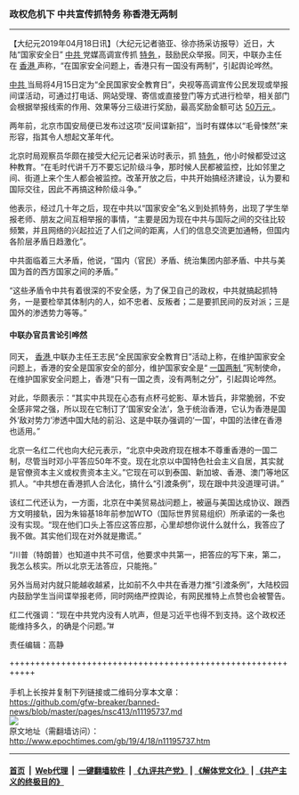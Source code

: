 ### 政权危机下 中共宣传抓特务 称香港无两制
------------------------

<p>
 【大纪元2019年04月18日讯】（大纪元记者骆亚、徐亦扬采访报导）近日，大陆“国家安全日”
 <a href="http://www.epochtimes.com/gb/tag/%E4%B8%AD%E5%85%B1.html">
  中共
 </a>
 党媒高调宣传抓
 <a href="http://www.epochtimes.com/gb/tag/%E7%89%B9%E5%8A%A1.html">
  特务
 </a>
 ，鼓励民众举报。同天，中联办主任在
 <a href="http://www.epochtimes.com/gb/tag/%E9%A6%99%E6%B8%AF.html">
  香港
 </a>
 声称，“在国家安全问题上，香港只有一国没有两制”，引起舆论哗然。
</p>
<p>
 <a href="http://www.epochtimes.com/gb/tag/%E4%B8%AD%E5%85%B1.html">
  中共
 </a>
 当局将4月15日定为“全民国家安全教育日”，央视等高调宣传公民发现或举报间谍活动，可通过打电话、网站受理、寄信或直接登门等方式进行检举，相关部门会根据举报线索的作用、效果等分三级进行奖励，最高奖励金额可达
 <a href="http://www.epochtimes.com/gb/tag/50%E4%B8%87%E5%85%83.html">
  50万元
 </a>
 。
</p>
<p>
 两年前，北京市国安局便已发布过这项“反间谍新招”，当时有媒体以“毛骨悚然”来形容，指其令人想起文革年代。
</p>
<p>
 北京时局观察员华颇在接受大纪元记者采访时表示，抓
 <a href="http://www.epochtimes.com/gb/tag/%E7%89%B9%E5%8A%A1.html">
  特务
 </a>
 ，他小时候都受过这种教育。“在毛时代讲千万不要忘记阶级斗争，那时候人民都被监控，比如邻里之间、街道上来个生人都会被监控。改革开放之后，中共开始搞经济建设，认为要和国际交往，因此不再搞这种阶级斗争。”
</p>
<p>
 他表示，经过几十年之后，现在中共以“国家安全”名义到处抓特务，出现了学生举报老师、朋友之间互相举报的事情，“主要是因为现在中共与国际之间的交往比较频繁，并且网络的兴起拉近了人们之间的距离，人们的信息交流更加通畅，但国内各阶层矛盾日趋激化”。
</p>
<p>
 中共面临着三大矛盾，他说，“国内（官民）矛盾、统治集团内部矛盾、中共与美国为首的西方国家之间的矛盾。”
</p>
<p>
 “这些矛盾令中共有着很深的不安全感，为了保卫自己的政权，中共就搞起抓特务，一是要检举其体制内的人，如不忠者、反叛者；二是要抓民间的反对派；三是国外的渗透势力等等。”
</p>
<h4>
 中联办官员言论引哗然
</h4>
<p>
 同天，
 <a href="http://www.epochtimes.com/gb/tag/%E9%A6%99%E6%B8%AF.html">
  香港
 </a>
 中联办主任王志民“全民国家安全教育日”活动上称，在维护国家安全问题上，香港的安全是国家安全的部分，维护国家安全是“
 <a href="http://www.epochtimes.com/gb/tag/%E4%B8%80%E5%9B%BD%E4%B8%A4%E5%88%B6.html">
  一国两制
 </a>
 ”宪制使命，在维护国家安全问题上，香港“只有一国之责，没有两制之分”，引起舆论哗然。
</p>
<p>
 对此，华颇表示：“其实中共现在心态有点杯弓蛇影、草木皆兵，非常脆弱，不安全感非常之强，所以现在它制订了‘国家安全法’，急于统治香港，它认为香港是国外‘敌对势力’渗透中国大陆的前沿、这是中联办强调的‘一国’，中国的法律在香港也适用。”
</p>
<p>
 北京一名红二代也向大纪元表示，“北京中央政府现在根本不尊重香港的一国二制，尽管当时邓小平答应50年不变。现在北京以中国特色社会主义自居，其实就是官僚资本主义或权贵资本主义。”它现在可以到泰国、新加坡、香港、澳门等地区抓人。“中共想在香港抓人合法化，搞什么“引渡条例”，现在跟中共没道理可讲。”
</p>
<p>
 该红二代还认为，一方面，北京在中美贸易战问题上，被逼与美国达成协议、跟西方文明接轨，因为朱镕基18年前参加WTO（国际世界贸易组织）所承诺的一条也没有实现。“现在他们口头上答应这答应那，心里却想你说什么就什么，我答应了我不做。其实他们现在对外就是撒谎。”
</p>
<p>
 “川普（特朗普）也知道中共不可信，他要求中共第一，把答应的写下来，第二，我怎么核实。所以北京无法答应，只能拖。”
</p>
<p>
 另外当局对内就只能越收越紧，比如前不久中共在香港力推“引渡条例”，大陆校园内鼓励学生当间谍举报老师，同时网络严控舆论，有网民推特上点赞也会被警告。
</p>
<p>
 红二代强调：“现在中共党内没有人吭声，但是习近平也得不到支持。这个政权还能维持多久，的确是个问题。”#
</p>
<p>
 责任编辑：高静
</p>

+++++++++++++++++++++++++++++++++++++++++++++++++++++++++++<br/><br/>
手机上长按并复制下列链接或二维码分享本文章：<br/>
https://github.com/gfw-breaker/banned-news/blob/master/pages/nsc413/n11195737.md <br/>
<a href='https://github.com/gfw-breaker/banned-news/blob/master/pages/nsc413/n11195737.md'><img src='https://github.com/gfw-breaker/banned-news/blob/master/pages/nsc413/n11195737.md.png'/></a> <br/>
原文地址（需翻墙访问）：http://www.epochtimes.com/gb/19/4/18/n11195737.htm


------------------------
#### [首页](https://github.com/gfw-breaker/banned-news/blob/master/README.md) &nbsp;|&nbsp; [Web代理](https://github.com/labour-camp/helloworld) &nbsp;|&nbsp; [一键翻墙软件](https://github.com/gfw-breaker/nogfw/blob/master/README.md) &nbsp;| [《九评共产党》](https://github.com/gfw-breaker/9ping.md/blob/master/README.md#九评之一评共产党是什么) | [《解体党文化》](https://github.com/gfw-breaker/jtdwh.md/blob/master/README.md) | [《共产主义的终极目的》](https://github.com/gfw-breaker/gczydzjmd.md/blob/master/README.md)

